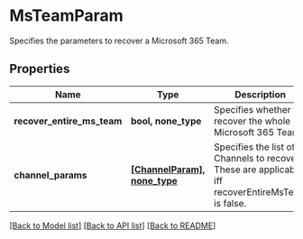 # MsTeamParam

Specifies the parameters to recover a Microsoft 365 Team.

## Properties
Name | Type | Description | Notes
------------ | ------------- | ------------- | -------------
**recover_entire_ms_team** | **bool, none_type** | Specifies whether to recover the whole Microsoft 365 Team. | 
**channel_params** | [**[ChannelParam], none_type**](ChannelParam.md) | Specifies the list of Channels to recover. These are applicable iff recoverEntireMsTeam is false. | [optional] 

[[Back to Model list]](../README.md#documentation-for-models) [[Back to API list]](../README.md#documentation-for-api-endpoints) [[Back to README]](../README.md)


